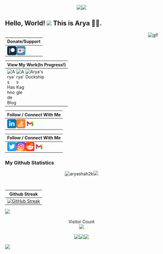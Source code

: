 <p align="center">
<img align="" height='150px' src="https://github.com/aryashah2k/aryashah2k/blob/main/assets/Readme%20GIF.gif" /><img align="" height='150px' src="https://github.com/aryashah2k/aryashah2k/blob/main/assets/Name%20Banner.jpg" />
</p>


## Hello, World! <img src="https://media.giphy.com/media/hvRJCLFzcasrR4ia7z/giphy.gif" width="25px"> This is Arya 🙋‍♂️.


<img align="right" src="https://github.com/aryashah2k/aryashah2k/blob/main/assets/Geometric.gif" alt="gif">

|Donate/Support|
|-----|
|<a href="https://www.patreon.com/bePatron?u=45451225"><img align="left" alt="Arya Shah - Patreon" width="30px" src="https://github.com/edent/SuperTinyIcons/blob/master/images/svg/patreon.svg" /></a><a href="https://ko-fi.com/aryashah"><img align="left" alt="Arya Shah - Ko-Fi" width="30px" src="https://github.com/edent/SuperTinyIcons/blob/master/images/svg/ko-fi.svg" /></a>|

|View My Work(In Progress!)|
|-----|
|<a href="https://aryashah.hashnode.dev"><img align="left" alt="Arya's Hashnode Blog" width="30px" src="https://github.com/aryashah2k/aryashah2k/blob/main/assets/hashnode.svg" /></a><a href="https://www.kaggle.com/aryashah2k"><img align="left" alt="Arya's Kaggle" width="30px" src="https://github.com/aryashah2k/aryashah2k/blob/main/assets/kaggle-icon.svg" /></a><a href="https://dockship.io/author/aryash-095"><img align="left" alt="Arya's Dockship" width="80px" src="https://github.com/aryashah2k/aryashah2k/blob/main/assets/dockship-logo.png" /></a>|

|Follow / Connect With Me|
|-----|
|<a href="https://www.linkedin.com/in/arya--shah/"><img align="left" alt="Arya's LinkedIn" width="30px" src="https://github.com/edent/SuperTinyIcons/blob/master/images/svg/linkedin.svg" /></a><a href="https://stackoverflow.com/users/13949231/aryashah2k"><img align="left" alt="Arya's Stackoverlfow" width="30px" src="https://github.com/edent/SuperTinyIcons/blob/master/images/svg/stackoverflow.svg"/></a><a href="mailto:arya.shah82@nmims.edu.in"><img align="left" alt="Arya's Institute Email" width="30px" src="https://github.com/edent/SuperTinyIcons/blob/master/images/svg/gmail.svg" /></a>|

|Follow / Connect With Me|
|-----|
|<a href="https://twitter.com/aryashah2k"><img align="left" alt="Arya Shah - Twitter" width="30px" src="https://github.com/edent/SuperTinyIcons/blob/master/images/svg/twitter.svg" /></a><a href="https://www.instagram.com/arya_shah_00/"><img align="left" alt="Arya's Instagram" width="30px" src="https://github.com/edent/SuperTinyIcons/blob/master/images/svg/instagram.svg" /></a><a href="https://www.reddit.com/user/aryashah2k/"><img align="left" alt="Arya's Reddit" width="30px" src="https://github.com/edent/SuperTinyIcons/blob/master/images/svg/reddit.svg" /></a><a href="mailto:aryashah2k@gmail.com"><img align="left" alt="Arya's Person Email" width="30px" src="https://github.com/edent/SuperTinyIcons/blob/master/images/svg/gmail.svg" /></a>|<a href="https://www.linkedin.com/in/arya--shah/"><img align="left" alt="Arya's LinkedIn" width="30px" src="https://github.com/edent/SuperTinyIcons/blob/master/images/svg/linkedin.svg" /></a><a href="https://stackoverflow.com/users/13949231/aryashah2k"><img align="left" alt="Arya's Stackoverlfow" width="30px" src="https://github.com/edent/SuperTinyIcons/blob/master/images/svg/stackoverflow.svg"/></a><a href="mailto:arya.shah82@nmims.edu.in"><img align="left" alt="Arya's Institute Email" width="30px" src="https://github.com/edent/SuperTinyIcons/blob/master/images/svg/gmail.svg" /></a>|



### My Github Statistics

<p align="center">
<img align="" height='150px' src="https://github-readme-stats.vercel.app/api?username=aryashah2k&hide_title=true&show_icons=true&theme=gotham&include_all_commits=true" alt="aryashah2k" /><img align="" height='150px' src="https://github-readme-stats.vercel.app/api/top-langs/?username=aryashah2k&hide_title=false&layout=compact&theme=gotham&count_private=true" />
</p>
<br>
<!--[![GitHub Streak](http://github-readme-streak-stats.herokuapp.com?user=aryashah2k&theme=gotham)](https://git.io/streak-stats)-->


|Github Streak|
|:--:|
|[![GitHub Streak](http://github-readme-streak-stats.herokuapp.com?user=aryashah2k&theme=gotham)](https://git.io/streak-stats)|



<img src="https://github-profile-trophy.vercel.app/?username=aryashah2k&theme=onedark&column=7&margin-w=15&margin-h=15 (https://github.com/ryo-ma/github-profile-trophy)">



<p align="center"> 
  Visitor Count<br>
<img src="https://profile-counter.glitch.me/aryashah2k/count.svg" />
</p>

<p align="center">
<img align="" height='120px' src="https://github.com/aryashah2k/aryashah2k/blob/main/assets/Geometric%20White.gif" /><img align="" height='120px' src="https://raw.githubusercontent.com/rodrigograca31/rodrigograca31/master/matrix.svg" /><img align="" height='120px' src="https://github.com/aryashah2k/aryashah2k/blob/main/assets/Geometric%20White.gif" />
</p>

![](https://activity-graph.herokuapp.com/graph?username=aryashah2k&theme=react-dark)

